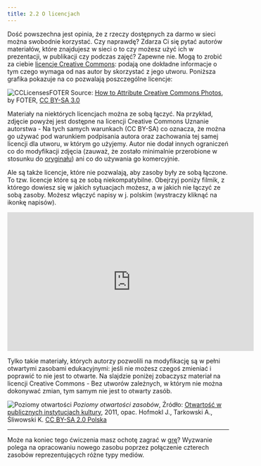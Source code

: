 ```yaml
---
title: 2.2 O licencjach
---
```


Dość powszechna jest opinia, że z rzeczy dostępnych za darmo w sieci można swobodnie korzystać. Czy naprawdę? Zdarza Ci się pytać autorów materiałów, które znajdujesz w sieci o to czy możesz użyć ich w prezentacji, w publikacji czy podczas zajęć? Zapewne nie. Mogą to zrobić za ciebie [licencje Creative Commons][1]: podają one dokładne informacje o tym czego wymaga od nas autor by skorzystać z jego utworu. Poniższa grafika pokazuje na co pozwalają poszczególne licencje:

![CCLicensesFOTER][2]
Source: [How to Attribute Creative Commons Photos][3], by FOTER, [CC BY-SA 3.0][4]

Materiały na niektórych licencjach można ze sobą łączyć. Na przykład, zdjęcie powyżej jest dostępne na licencji Creative Commons Uznanie autorstwa - Na tych samych warunkach (CC BY-SA) co oznacza, że można go używać pod warunkiem podpisania autora oraz zachowania tej samej licencji dla utworu, w którym go użyjemy. Autor nie dodał innych ograniczeń co do modyfikacji zdjęcia (zauważ, że zostało minimalnie przerobione w stosunku do [oryginału][5]) ani co do używania go komercyjnie.


Ale są także licencje, które nie pozwalają, aby zasoby były ze sobą łączone. To tzw. licencje które są ze sobą niekompatybilne. Obejrzyj poniży filmik, z którego dowiesz się w jakich sytuacjach możesz, a w jakich nie łączyć ze sobą zasoby. Możesz włączyć napisy w j. polskim (wystraczy kliknąć na ikonkę napisów). 

<iframe width="560" height="315" src="https://www.youtube.com/embed/1-EeY87oWPg" frameborder="0" allowfullscreen></iframe>

Tylko takie materiały, których autorzy pozwolili na modyfikację są w pełni otwartymi zasobami edukacyjnymi: jeśli nie możesz czegoś zmieniać i poprawić to nie jest to otwarte. Na slajdzie poniżej zobaczysz materiał na licencji Creative Commons - Bez utworów zależnych, w którym nie można dokonywać zmian, tym samym nie jest to otwarty zasób.

![Poziomy otwartości][6] *Poziomy otwartości zasobów*, Źródło: [Otwartość w publicznych instytucjach kultury][7], 2011, opac. Hofmokl J., Tarkowski A., Śliwowski K. [CC BY-SA 2.0 Polska][8]

 


----------


Może na koniec tego ćwiczenia masz ochotę zagrać w [grę][9]? Wyzwanie polega na opracowaniu nowego zasobu poprzez połączenie czterech zasobów reprezentujących różne typy mediów.


  [1]: https://creativecommons.pl/poznaj-licencje-creative-commons/
  [2]: http://s4.postimg.org/u7003fenx/Licenses.png
  [3]: http://foter.com/blog/how-to-attribute-creative-commons-photos/
  [4]: https://creativecommons.org/licenses/by-sa/3.0/
  [5]: http://foter.com/blog/how-to-attribute-creative-commons-photos/
  [6]: http://koed.org.pl/wp-content/uploads/2011/11/piramida.png
  [7]: http://creativecommons.pl/wp-content/uploads/2012/01/CC-publikacja.pdf 
  [8]: http://creativecommons.org/licenses/by-sa/3.0/pl/ 
  [9]: http://indstudy1.org/univ/355460515034/Flash/Lesson2/PracticeVersion.html
   
